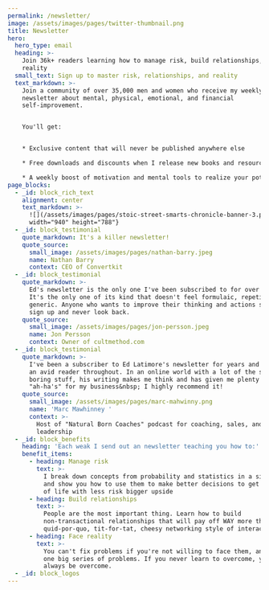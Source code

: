 ```yaml
---
permalink: /newsletter/
image: /assets/images/pages/twitter-thumbnail.png
title: Newsletter
hero:
  hero_type: email
  heading: >-
    Join 36k+ readers learning how to manage risk, build relationships, and face
    reality
  small_text: Sign up to master risk, relationships, and reality
  text_markdown: >-
    Join a community of over 35,000 men and women who receive my weekly
    newsletter about mental, physical, emotional, and financial
    self-improvement.


    You'll get:


    * Exclusive content that will never be published anywhere else

    * Free downloads and discounts when I release new books and resources

    * A weekly boost of motivation and mental tools to realize your potential
page_blocks:
  - _id: block_rich_text
    alignment: center
    text_markdown: >-
      ![](/assets/images/pages/stoic-street-smarts-chronicle-banner-3.png){:
      width="940" height="788"}
  - _id: block_testimonial
    quote_markdown: It's a killer newsletter!
    quote_source:
      small_image: /assets/images/pages/nathan-barry.jpeg
      name: Nathan Barry
      context: CEO of Convertkit
  - _id: block_testimonial
    quote_markdown: >-
      Ed's newsletter is the only one I've been subscribed to for over 7 years.
      It's the only one of its kind that doesn't feel formulaic, repetitive, or
      generic. Anyone who wants to improve their thinking and actions should
      sign up and never look back.
    quote_source:
      small_image: /assets/images/pages/jon-persson.jpeg
      name: Jon Persson
      context: Owner of cultmethod.com
  - _id: block_testimonial
    quote_markdown: >-
      I've been a subscriber to Ed Latimore's newsletter for years and have been
      an avid reader throughout. In an online world with a lot of the same old
      boring stuff, his writing makes me think and has given me plenty of
      "ah-ha's" for my business&nbsp; I highly recommend it!
    quote_source:
      small_image: /assets/images/pages/marc-mahwinny.png
      name: 'Marc Mawhinney '
      context: >-
        Host of "Natural Born Coaches" podcast for coaching, sales, and
        leadership
  - _id: block_benefits
    heading: 'Each weak I send out an newsletter teaching you how to:'
    benefit_items:
      - heading: Manage risk
        text: >-
          I break down concepts from probability and statistics in a simple way
          and show you how to use them to make better decisions to get more out
          of life with less risk bigger upside
      - heading: Build relationships
        text: >-
          People are the most important thing. Learn how to build
          non-transactional relationships that will pay off WAY more than any
          quid-por-quo, tit-for-tat, cheesy networking style of interaction.
      - heading: Face reality
        text: >-
          You can't fix problems if you're not willing to face them, and life is
          one big series of problems. If you never learn to overcome, you'll
          always be overcome.
  - _id: block_logos
---
```

